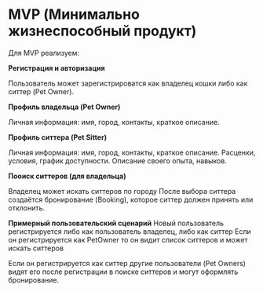 # MVP (Минимально жизнеспособный продукт)

Для MVP реализуем:

**Регистрация и авторизация**

Пользователь может зарегистрироватся как владелец кошки либо как ситтер (Pet Owner).

**Профиль владельца (Pet Owner)**

Личная информация: имя, город, контакты, краткое описание.

**Профиль ситтера (Pet Sitter)**

Личная информация: имя, город, контакты, краткое описание.
Расценки, условия, график доступности.
Описание своего опыта, навыков.

**Пооиск ситтеров (для владельца)**

Владелец может искать ситтеров по городу
После выбора ситтера создаётся бронирование (Booking), которое ситтер должен принять или отклонить.

**Примерный пользовательский сценарий**
Новый пользователь регистрируется либо как пользователь владелец, либо как ситтер
Если он регистрируется как PetOwner то он видит список ситтеров и может искать ситтеров

Если он регистрируется как ситтер другие пользователи (Pet Owners) видят его после регистрации в поиске ситтеров и могут оформлять бронирование.


